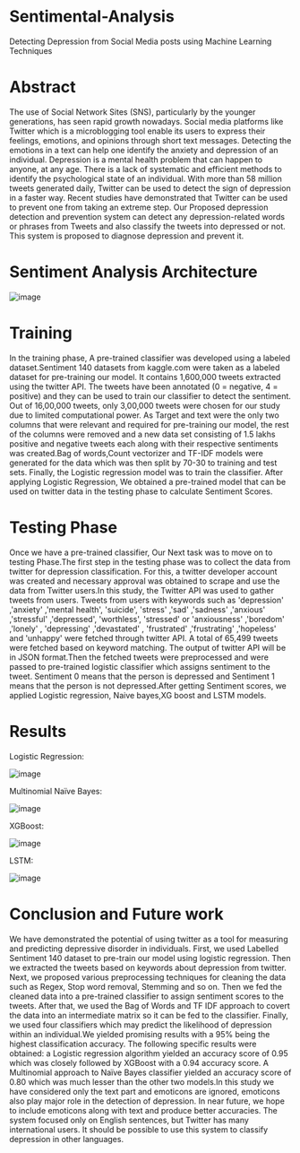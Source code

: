 # Sentimental-Analysis
Detecting Depression from Social Media posts using Machine Learning Techniques

# Abstract
The use of Social Network Sites (SNS), particularly by the younger generations, has seen rapid growth nowadays. Social media platforms like Twitter which is a microblogging tool enable its users to express their feelings, emotions, and opinions through short text messages. Detecting the emotions in a text can help one identify the anxiety and depression of an individual. Depression is a mental health problem that can happen to anyone, at any age. There is a lack of systematic and efficient methods to identify the psychological state of an individual. With more than 58 million tweets generated daily, Twitter can be used to detect the sign of depression in a faster way. Recent studies have demonstrated that Twitter can be used to prevent one from taking an extreme step. Our Proposed depression detection and prevention system can detect any depression-related words or phrases from Tweets and also classify the tweets into depressed or not. This system is proposed to diagnose depression and prevent it.

# Sentiment Analysis Architecture

![image](https://user-images.githubusercontent.com/49193241/125484516-6adfdff6-525b-4dd4-9410-a68c53c76e3b.png)

# Training 

In the training phase, A pre-trained classifier was developed using a labeled dataset.Sentiment 140 datasets from kaggle.com were taken as a labeled dataset for pre-training our model. It contains 1,600,000 tweets extracted using the twitter API. The tweets have been annotated (0 = negative, 4 = positive) and they can be used to train our classifier to detect the sentiment. Out of 16,00,000 tweets, only 3,00,000 tweets were chosen for our study due to limited computational power. As Target and text were the only two columns that were relevant and required for pre-training our model, the rest of the columns were removed and a new data set consisting of 1.5 lakhs positive and negative tweets each along with their respective sentiments was created.Bag of words,Count vectorizer and TF-IDF models were generated for the data which was then split by 70-30 to training and test sets. Finally, the Logistic regression model was to train the classifier. After applying Logistic Regression, We obtained a pre-trained model that can be used on twitter data in the testing phase to calculate Sentiment Scores.

# Testing Phase

Once we have a pre-trained classifier, Our Next task was to move on to testing Phase.The first step in the testing phase was to collect the data from twitter for depression classification. For this, a twitter developer account was created and necessary approval was obtained to scrape and use the data from Twitter users.In this study, the Twitter API was used to gather tweets from users. Tweets from users with keywords such as 'depression' ,'anxiety' ,'mental health', 'suicide', 'stress' ,'sad' ,'sadness' ,'anxious' ,'stressful' ,'depressed', 'worthless', 'stressed' or 'anxiousness' ,'boredom' ,'lonely' , 'depressing' ,'devastated' , 'frustrated' ,'frustrating' ,'hopeless' and 'unhappy' were fetched through twitter API. A total of 65,499 tweets were fetched based on keyword matching. The output of twitter API will be in JSON format.Then the fetched tweets were preprocessed and were passed to pre-trained logistic classifier which assigns sentiment to the tweet. Sentiment 0 means that the person is depressed and Sentiment 1 means that the person is not depressed.After getting Sentiment scores, we applied Logistic regression, Naive bayes,XG boost and LSTM models.

# Results

Logistic Regression:

![image](https://user-images.githubusercontent.com/49193241/125488574-401567d4-d717-4289-8edf-05d8275d7ded.png)

Multinomial Naïve Bayes:

![image](https://user-images.githubusercontent.com/49193241/125488663-76c2db02-c715-418d-809a-532e3647af53.png)

XGBoost:

![image](https://user-images.githubusercontent.com/49193241/125489221-01571e2c-aca1-47f5-b41d-1f3bd77dbc77.png)

LSTM:

![image](https://user-images.githubusercontent.com/49193241/125488357-566b4735-fbee-4f22-8b2b-6124593fadcf.png)

# Conclusion and Future work
We have demonstrated the potential of using twitter as a tool for measuring and predicting depressive disorder in individuals. First, we used Labelled Sentiment 140 dataset to pre-train our model using logistic regression. Then we extracted the tweets based on keywords about depression from twitter. Next, we proposed various preprocessing techniques for cleaning the data such as Regex, Stop word removal, Stemming and so on. Then we fed the cleaned data into a pre-trained classifier to assign sentiment scores to the tweets. After that, we used the Bag of Words and TF IDF approach to covert the data into an intermediate matrix so it can be fed to the classifier. Finally, we used four classifiers which may predict the likelihood of depression within an individual.We yielded promising results with a 95% being the highest classification accuracy. The following specific results were obtained: a Logistic regression algorithm yielded an accuracy score of 0.95 which was closely followed by XGBoost with a 0.94 accuracy score. A Multinomial approach to Naïve Bayes classifier yielded an accuracy score of 0.80 which was much lesser than the other two models.In this study we have considered only the text part and emoticons are ignored, emoticons also play major role in the detection of depression. In near future, we hope to include emoticons along with text and produce better accuracies. The system focused only on English sentences, but Twitter has many international users. It should be possible to use this system to classify depression in other languages.





